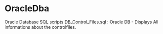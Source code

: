 # OracleDba
Oracle Database SQL scripts
DB_Control_Files.sql :  Oracle DB -  Displays All informations about the controlfiles.
